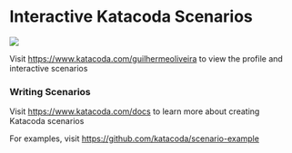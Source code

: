 # Interactive Katacoda Scenarios

[![](http://shields.katacoda.com/katacoda/guilhermeoliveira/count.svg)](https://www.katacoda.com/guilhermeoliveira "Get your profile on Katacoda.com")

Visit https://www.katacoda.com/guilhermeoliveira to view the profile and interactive scenarios

### Writing Scenarios
Visit https://www.katacoda.com/docs to learn more about creating Katacoda scenarios

For examples, visit https://github.com/katacoda/scenario-example

